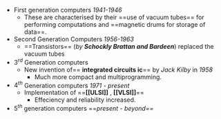 - First generation computers *1941-1946*
	- These are characterised by their ==use of vacuum tubes== for performing computations and ==magnetic drums for storage of data==.
- Second Generation Computers *1956-1963*
	- ==Transistors== (*by* ***Schockly Brattan and Bardeen***) replaced the vacuum tubes
- $3^{rd}$ Generation computers
	- New invention of== **integrated circuits ic**== by *Jack Kilby* in *1958*
		- Much more compact and multiprogramming.
- $4^{th}$ Generation computers *1971 - present*
	- Implementation of ==**[[ULSI]]** , **[[VLSI]]**== 
		- Effeciency and reliability increased.
- $5^{th}$ generation computers ==*present - beyond*==